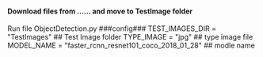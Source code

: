 #### Download files from ...... and move to TestImage folder

Run file ObjectDetection.py
###config###
TEST_IMAGES_DIR = "TestImages"		## Test Image folder
TYPE_IMAGE = "jpg"				## type image file
MODEL_NAME = "faster_rcnn_resnet101_coco_2018_01_28"	## modle name